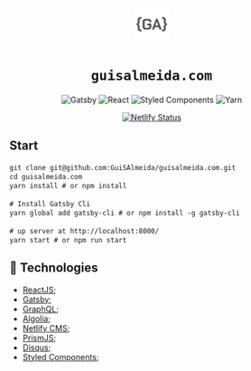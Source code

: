 
<p align="center">
  <a href="https://www.guisalmeida.com" target="_blank">
    <img alt="Logo" src="src/images/gui-icon.png" width="60" />
  </a>
</p>

<h1 align="center">
  <code>guisalmeida.com</code>
</h1>

<p align="center">
  <img alt="Gatsby" src="https://img.shields.io/badge/Gatsby-%23663399.svg?style=for-the-badge&logo=gatsby&logoColor=white" />
  <img alt="React" src="https://img.shields.io/badge/react-%2320232a.svg?style=for-the-badge&logo=react&logoColor=%2361DAFB" />
  <img alt="Styled Components" src="https://img.shields.io/badge/styled--components-DB7093?style=for-the-badge&logo=styled-components&logoColor=white" />
  <img alt="Yarn" src="https://img.shields.io/badge/yarn-%232C8EBB.svg?style=for-the-badge&logo=yarn&logoColor=white" />
</p>

<p align="center">
  <a style="display: block;" href="https://app.netlify.com/sites/guisalmeida/deploys" target="_blank">
    <img alt="Netlify Status" src="https://api.netlify.com/api/v1/badges/d5853d6a-fa00-41f5-8bd2-00a57982577e/deploy-status" />
  </a>
</p>


## Start
```
git clone git@github.com:GuiSAlmeida/guisalmeida.com.git
cd guisalmeida.com
yarn install # or npm install

# Install Gatsby Cli
yarn global add gatsby-cli # or npm install -g gatsby-cli

# up server at http://localhost:8000/
yarn start # or npm run start
```

## 🚀 Technologies
- [ReactJS](https://reactjs.org/);
- [Gatsby](https://www.gatsbyjs.org/);
- [GraphQL](https://graphql.org/);
- [Algolia](https://www.algolia.com/);
- [Netlify CMS](https://www.netlifycms.org/);
- [PrismJS](https://prismjs.com/);
- [Disqus](https://disqus.com/);
- [Styled Components](https://styled-components.com/);

